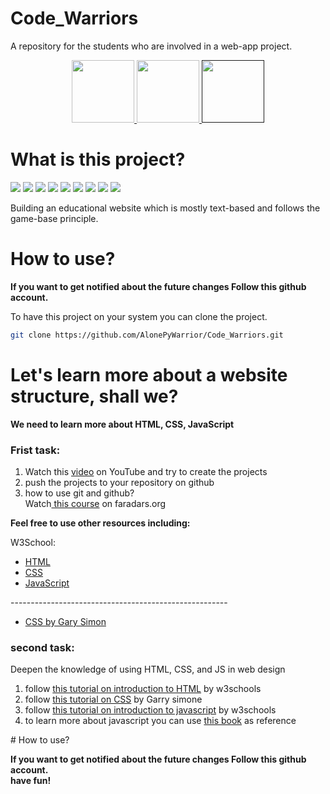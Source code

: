 # Code_Warriors
A repository for the students who are involved in a web-app project.


<div align="center">
  <a href="#">
    <img src="https://img.shields.io/badge/Instagram-E4405F?style=for-the-badge&logo=instagram&logoColor=white" width="100"/>
  </a>
  <a href="#">
    <img src="https://img.shields.io/badge/website-blue?style=for-the-badge&logo=About.me&logoColor=white" width="100"/>
  </a>
  <a href="">
    <img src="https://img.shields.io/badge/Telegram-2CA5E0?style=for-the-badge&logo=telegram&logoColor=white" width="100"/>
  </a>
</div>


# What is this project?
<span><img src="https://img.shields.io/badge/figma-F24E1E?style=flat&logo=figma&logoColor=gray" /></span>
<span><img src="https://img.shields.io/badge/html5-E34F26?style=flat&logo=html5&logoColor=white" /></span>
<span><img src="https://img.shields.io/badge/css3-1572B6?style=flat&logo=css3&logoColor=green" /></span>
<span><img src="https://img.shields.io/badge/javascript-F7DF1E?style=flat&logo=javascript&logoColor=orange" /></span>
<span><img src="https://img.shields.io/badge/react-61DAFB?style=flat&logo=react&logoColor=orange" /></span>
<span><img src="https://img.shields.io/badge/python-3776AB?style=flat&logo=python&logoColor=yellow" /></span>
<span><img src="https://img.shields.io/badge/Django-092E20?style=flat&logo=django&logoColor=blue" /></span>
<span><img src="https://img.shields.io/badge/Docker-2CA5E0?style=flat&logo=docker&logoColor=white" /></span>
<span><img src="https://img.shields.io/badge/PostgreSQL-316192?style=flat&logo=postgresql&logoColor=white" /></span>

<p>Building an educational website which is mostly text-based and follows the game-base principle.</p>

# How to use?

<strong>If you want to get notified about the future changes Follow this github account.</strong>

To have this project on your system you can clone the project.

```bash
git clone https://github.com/AlonePyWarrior/Code_Warriors.git
```

# Let's learn more about a website structure, shall we?
<strong>We need to learn more about HTML, CSS, JavaScript</strong>
<h3>Frist task:</h3>
<p>
  <ol>
    <li>
      Watch this <a href="https://www.youtube.com/watch?v=EWv2jnhZErc">video</a> on YouTube and try to create the projects
    </li>
    <li>
      push the projects to your repository on github
    </li>
    <li>
      how to use git and github?</li> 
       Watch<a href="https://faradars.org/courses/fvgit9609-git-github-gitlab"> this course</a>  on faradars.org
    </li>  
  </ol>
</p>
<strong>Feel free to use other resources including:</strong>
  <p>W3School:</p>
  <ul>
        <li><a href="https://www.w3schools.com/html/">HTML</a></li>
        <li><a href="https://www.w3schools.com/css/">CSS</a></li>
        <li><a href="https://www.w3schools.com/js/">JavaScript</a></li>
  </ul>
  <p>------------------------------------------------------</p>
  <ul>
    <li>
      <a href="https://downloadly.ir/elearning/video-tutorials/css-by-gary-simon/">CSS by Gary Simon</a>
    </li>
  </ul>
</P>


<h3>second task:</h3>
<p>Deepen the knowledge of using HTML, CSS, and JS in web design</p>
<p>
  <ol>
    <li>
      follow <a href="https://www.w3schools.com/html/html_intro.asp">this tutorial on introduction to HTML</a> by w3schools
    </li>
    <li>
        follow <a href="https://downloadly.ir/elearning/video-tutorials/css-by-gary-simon/">this tutorial on CSS</a> by Garry simone
    </li>
    <li>
        follow <a href="https://www.w3schools.com/js/default.asp">this tutorial on introduction to javascript</a> by w3schools
    </li>
    <li>
        to learn more about javascript you can use <a href="https://www.w3schools.com/js/default.asp">this book</a> as reference 
    </li>  
  </ol>
</p>
# How to use?

<strong>If you want to get notified about the future changes Follow this github account.</strong></br>
<strong>have fun!</strong>



